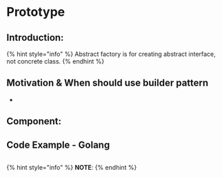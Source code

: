 # Prototype

## Introduction:



{% hint style="info" %}
Abstract factory is for creating abstract interface, not concrete class.
{% endhint %}



## Motivation & When should use builder pattern

* 
## Component:

## Code Example - Golang

```go

```

{% hint style="info" %}
**NOTE**:
{% endhint %}







